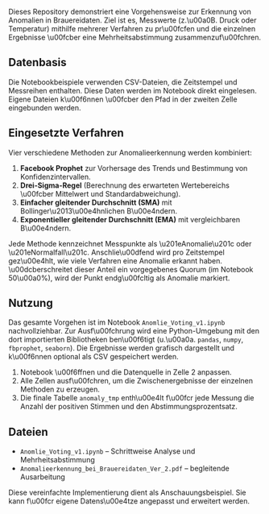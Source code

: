Dieses Repository demonstriert eine Vorgehensweise zur Erkennung von Anomalien in Brauereidaten. Ziel ist es, Messwerte (z.\u00a0B. Druck oder Temperatur) mithilfe mehrerer Verfahren zu pr\u00fcfen und die einzelnen Ergebnisse \u00fcber eine Mehrheitsabstimmung zusammenzuf\u00fchren.

## Datenbasis
Die Notebookbeispiele verwenden CSV-Dateien, die Zeitstempel und Messreihen enthalten. Diese Daten werden im Notebook direkt eingelesen. Eigene Dateien k\u00f6nnen \u00fcber den Pfad in der zweiten Zelle eingebunden werden.

## Eingesetzte Verfahren
Vier verschiedene Methoden zur Anomalieerkennung werden kombiniert:

1. **Facebook Prophet** zur Vorhersage des Trends und Bestimmung von Konfidenzintervallen.
2. **Drei-Sigma-Regel** (Berechnung des erwarteten Wertebereichs \u00fcber Mittelwert und Standardabweichung).
3. **Einfacher gleitender Durchschnitt (SMA)** mit Bollinger\u2013\u00e4hnlichen B\u00e4ndern.
4. **Exponentieller gleitender Durchschnitt (EMA)** mit vergleichbaren B\u00e4ndern.

Jede Methode kennzeichnet Messpunkte als \u201eAnomalie\u201c oder \u201eNormalfall\u201c. Anschlie\u00dfend wird pro Zeitstempel gez\u00e4hlt, wie viele Verfahren eine Anomalie erkannt haben. \u00dcberschreitet dieser Anteil ein vorgegebenes Quorum (im Notebook 50\u00a0%), wird der Punkt endg\u00fcltig als Anomalie markiert.

## Nutzung
Das gesamte Vorgehen ist im Notebook `Anomlie_Voting_v1.ipynb` nachvollziehbar. Zur Ausf\u00fchrung wird eine Python-Umgebung mit den dort importierten Bibliotheken ben\u00f6tigt (u.\u00a0a. `pandas`, `numpy`, `fbprophet`, `seaborn`). Die Ergebnisse werden grafisch dargestellt und k\u00f6nnen optional als CSV gespeichert werden.

1. Notebook \u00f6ffnen und die Datenquelle in Zelle&nbsp;2 anpassen.
2. Alle Zellen ausf\u00fchren, um die Zwischenergebnisse der einzelnen Methoden zu erzeugen.
3. Die finale Tabelle `anomaly_tmp` enth\u00e4lt f\u00fcr jede Messung die Anzahl der positiven Stimmen und den Abstimmungsprozentsatz.

## Dateien
* `Anomlie_Voting_v1.ipynb` – Schrittweise Analyse und Mehrheitsabstimmung
* `Anomalieerkennung_bei_Brauereidaten_Ver_2.pdf` – begleitende Ausarbeitung

Diese vereinfachte Implementierung dient als Anschauungsbeispiel. Sie kann f\u00fcr eigene Datens\u00e4tze angepasst und erweitert werden.
